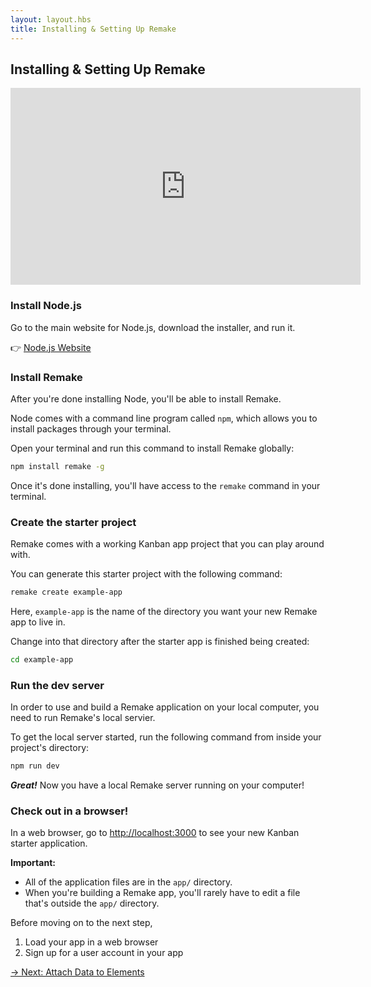 ```yaml
---
layout: layout.hbs
title: Installing & Setting Up Remake
---
```


## Installing & Setting Up Remake

<iframe width="560" height="315" src="https://www.youtube-nocookie.com/embed/jvBXoTKRHWY" frameborder="0" allow="accelerometer; autoplay; encrypted-media; gyroscope; picture-in-picture" allowfullscreen></iframe>

### Install Node.js

Go to the main website for Node.js, download the installer, and run it.

👉 <a href="https://nodejs.org/en/">Node.js Website</a>

### Install Remake

After you're done installing Node, you'll be able to install Remake.

Node comes with a command line program called `npm`, which allows you to install packages through your terminal.

Open your terminal and run this command to install Remake globally:

```bash
npm install remake -g
```

Once it's done installing, you'll have access to the `remake` command in your terminal.

### Create the starter project

Remake comes with a working Kanban app project that you can play around with.

You can generate this starter project with the following command:

```bash
remake create example-app
```

Here, `example-app` is the name of the directory you want your new Remake app to live in.

Change into that directory after the starter app is finished being created:

```bash
cd example-app
```

### Run the dev server

In order to use and build a Remake application on your local computer, you need to run Remake's local servier.

To get the local server started, run the following command from inside your project's directory:

```bash
npm run dev
```

***Great!*** Now you have a local Remake server running on your computer!

### Check out in a browser!

In a web browser, go to [http://localhost:3000](http://localhost:3000) to see your new Kanban starter application.

**Important:** 
* All of the application files are in the `app/` directory. 
* When you're building a Remake app, you'll rarely have to edit a file that's outside the `app/` directory.

Before moving on to the next step, 
1. Load your app in a web browser 
2. Sign up for a user account in your app

<div class="spacer--8"></div>

<a class="slanted-link" href="/attach-data-to-elements/"><span>&rarr; Next: Attach Data to Elements</span></a>
















